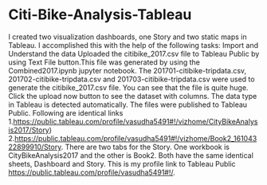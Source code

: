 # Citi-Bike-Analysis-Tableau
I created two visualization dashboards, one Story and two static maps in Tableau. I accomplished this with the help of the following tasks:
Import and Understand the data
Uploaded the citibike_2017.csv file to Tableau Public by using Text File button.This file was generated by using the Combined2017.ipynb jupyter notebook. The 201701-citibike-tripdata.csv, 201702-citibike-tripdata.csv and 201703-citibike-tripdata.csv were used to generate the citibike_2017.csv file. 
You can see that the file is quite huge.
Click the upload now button to see the dataset with columns.
The data type in Tableau is detected automatically.
The files were published to Tableau Public.
Following are identical links 
1.https://public.tableau.com/profile/vasudha5491#!/vizhome/CityBikeAnalysis2017/Story)
2.https://public.tableau.com/profile/vasudha5491#!/vizhome/Book2_16104322899910/Story.
There are two tabs for the Story.
One workbook is CityBikeAnalysis2017 and the other is Book2.
Both have the same identical sheets, Dashboard and Story.
This is my profile link to Tableau Public 
https://public.tableau.com/profile/vasudha5491#!/.
